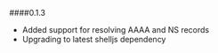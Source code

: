####0.1.3
 - Added support for resolving AAAA and NS records
 - Upgrading to latest shelljs dependency
